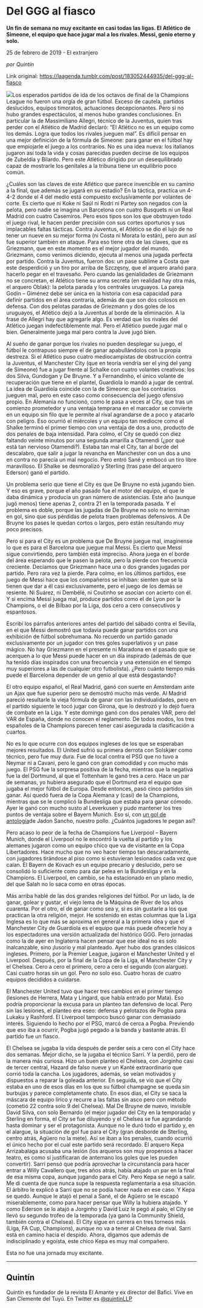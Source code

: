 # Del GGG al fiasco

**Un fin de semana no muy excitante en casi todas las ligas. El Atlético de Simeone, el equipo que hace jugar mal a los rivales. Messi, genio eterno y solo.**

25 de febrero de 2019 - El extranjero

_por Quintín_

Link original: https://laagenda.tumblr.com/post/183052444935/del-ggg-al-fiasco

![](https://64.media.tumblr.com/3ae760ecc773eab9635ced3341511b11/540cf86e880a2b9c-02/s500x750/77d8a746bcac3e0159b76324cd9b08e81f4dd628.jpg)Los esperados partidos de ida de los octavos de final de la Champions League no fueron una orgía de gran fútbol. Exceso de cautela, partidos deslucidos, equipos timoratos, actuaciones decepcionantes. Pero si no hubo grandes espectáculos, al menos hubo grandes conclusiones. En particular la de Massimiliano Allegri, técnico de la Juventus, quien tras perder con el Atlético de Madrid declaró: “El Atlético no es un equipo como los demás. Logra que todos los rivales jueguen mal”. Es difícil pensar en una mejor definición de la fórmula de Simeone: para ganar en el fútbol hay que empiojarle el juego a los contrarios. No es una idea nueva: los italianos jugaron así toda la vida y cosas parecidas pueden decirse de los equipos de Zubeldía y Bilardo. Pero este Atlético dirigido por un desequilibrado capaz de mostrarle los genitales a la tribuna tiene un equilibrio poco común.

¿Cuáles son las claves de este Atlético que parece invencible en su camino a la final, que además se jugará en su estadio? En la táctica, practica un 4-4-2 donde el 4 del medio está compuesto exclusivamente por volantes de corte. Es cierto que ni Koke ni Saúl ni Rodri ni Partey son negados con la pelota, pero nadie se imagina un Barcelona con cuatro Busquets ni un Real Madrid con cuatro Casemiros. Pero esos tipos son los que obstruyen todo el juego rival, le hacen perder precisión con sus cortes oportunos y sus implacables faltas tácticas. Contra Juventus, el Atlético se dio el lujo de no tener un nueve en su mejor forma (ni Costa ni Morata lo están), pero aun así fue superior también en ataque. Para eso tiene otra de las claves, que es Griezmann, que en este momento es el mejor jugador del mundo. Griezmann, como venimos diciendo, ejecuta al menos una jugada perfecta por partido. Contra la Juventus, fueron dos: un pase sublime a Costa que este desperdició y un tiro por arriba de Szczęsny, que el arquero arañó para hacerlo pegar en el travesaño. Pero cuando las genialidades de Griezmann no se concretan, el Atlético tiene su arma secreta (en realidad hay otra más, el arquero Oblak): la pelota parada y los centrales uruguayos. La pareja Godín – Giménez debe ser única en la historia con esa capacidad para definir partidos en el área contraria, además de que son dos colosos en defensa. Con dos pelotas paradas de Griezmann y dos goles de los uruguayos, el Atlético dejó a la Juventus al borde de la eliminación. A la frase de Allegri hay que agregarle algo. Es verdad que los rivales del Atlético juegan indefectiblemente mal. Pero el Atlético puede jugar mal o bien. Generalmente juega mal pero contra la Juve jugó bien. 

Al sueño de ganar porque los rivales no pueden desplegar su juego, el fútbol le contrapuso siempre el de ganar apabullándolos con la propia destreza. Si el Atlético puso cuatro mediocampistas de obstrucción contra la Juventus, el Manchester City (que en teoría vendría ser el ying del yang de Simeone) fue a jugar frente al Schalke con cuatro volantes creativos: los dos Silva, Gundogan y De Bruyne. Y a Fernandinho, el único volante de recuperación que tiene en el plantel, Guardiola lo mandó a jugar de central. La idea de Guardiola coincide con la de Simeone: que los contrarios jueguen mal, pero en este caso como consecuencia del juego ofensivo propio. En Alemania no funcionó, como le pasa a veces al City, que tras un comienzo prometedor y una ventaja temprana en el marcador se convierte en un equipo sin filo que le permite al rival agrandarse de a poco y atacarlo con peligro. Eso ocurrió el miércoles y un equipo tan mediocre como el Shalke terminó el primer tiempo con una ventaja de dos a uno, producto de dos penales de baja intensidad. Para colmo, el City se quedó con diez faltando veinte minutos por una segunda amarilla a Otamendi (¿por qué está tan nervioso Otamendi?). Estaba tan mal el City, tan al borde del descalabro, que salir a jugar la revancha en Manchester con un dos a uno en contra no parecía un mal negocio. Pero entró Sané y embocó un tiro libre maravilloso. El Shalke se desmoralizó y Sterling (tras pase del arquero Ederson) ganó el partido. 


Un problema serio que tiene el City es que De Bruyne no está jugando bien. Y eso es grave, porque el año pasado fue el motor del equipo, el que le daba dinámica y producía un gran número de asistencias. Este año (aunque jugó menos) tiene apenas 2, contra 21 en la temporada pasada. Y el problema es doble, porque las jugadas de De Bruyne no solo no terminan en gol, sino que sus pérdidas de pelota traen problemas defensivos. A De Bruyne los pases le quedan cortos o largos, pero están resultando muy poco precisos. 

Pero si para el City es un problema que De Bruyne juegue mal, imagínense lo que es para el Barcelona que juegue mal Messi. Es cierto que Messi sigue convirtiendo, pero también está impreciso. Ahora juega en el borde del área esperando que le pasen la pelota, pero la pierde con frecuencia creciente. Decíamos que Griezmann hace una o dos grandes jugadas por partido. Pero rara vez la pierde. Para colmo, en los últimos partidos, ese juego de Messi hace que los compañeros se inhiban: sienten que se la tienen que dar a él casi exclusivamente, pero el juego de los demás se resiente. Ni Suárez, ni Dembélé, ni Coutinho se asocian con acierto con él. Y si encima Messi juega mal, produce partidos como el de Lyon por la Champions, o el de Bilbao por la Liga, dos cero a cero consecutivos y espantosos. 

Escribí los párrafos anteriores antes del partido del sábado contra el Sevilla, en el que Messi demostró que todavía puede ganar partidos con una exhibición de fútbol sobrehumana. No recuerdo un partido ganado exclusivamente por un jugador con tres goles superlativos y un pase mágico. No hay Griezmann en el presente ni Maradona en el pasado que se acerquen a lo que Messi puede hacer en un día inspirado (además de que ha tenido días inspirados con una frecuencia y una extensión en el tiempo muy superiores a las de cualquier otro futbolista). ¿Pero cuánto tiempo más puede el Barcelona depender de un genio al que está desgastando?

El otro equipo español, el Real Madrid, ganó con suerte en Amsterdam ante un Ajax que fue superior pero se demostró mucho más verde. Al Madrid pareció resultarle la vieja fórmula de ganar con las individualidades, pero en el partido siguiente le tocó jugar con Girona, que lo destrozó y lo dejó fuera de combate en la Liga. Y este domingo ganó con dos penales VAR, pero del VAR de España, donde no conocen el reglamento. De todos modos, los tres españoles de la Champions parecen tener casi asegurada la clasificación a cuartos.

No es lo que ocurre con dos equipos ingleses de los que se esperaban mejores resultados. El United sufrió su primera derrota con Solskjær como técnico, pero fue muy dura. Fue de local contra el PSG que no tuvo a Neymar ni a Cavani, pero le ganó con gran comodidad y con mucho más juego. El PSG fue la sorpresa positiva de la fecha, mientras que la negativa fue la del Dortmund, al que el Tottenham le ganó tres a cero. Hace un par de semanas, yo hubiera asegurado que el Dortmund era el equipo que jugaba el mejor fútbol de Europa. Desde entonces, pasó cinco partidos sin ganar. Así quedó fuera de la Copa Alemana y (casi) de la Champions, mientras que se le complicó la Bundesliga que estaba para ganar cómodo. Ayer le ganó con mucho susto al Leverkusen y pudo mantener los tres puntos de ventaja sobre el Bayern Munich. Eso sí, con [un gol de antología](https://www.youtube.com/watch?v=7HqRWt_QxaA)de Jadon Sancho, nuestro pollo. ¿Cuántos jugadores le pegan así?

Pero acaso lo peor de la fecha de Champions fue Liverpool – Bayern Munich, donde el Liverpool no le encontró la vuelta al partido y los alemanes jugaron como un equipo chico que va de visitante en la Copa Libertadores. Hace mucho que no veo hacer tiempo tan descaradamente, con jugadores tirándose al piso como si estuvieran lesionados cada vez que caían. El Bayern de Kovach es un equipo precario y deslucido, pero se consolidó lo suficiente como para dar pelea en la Bundesliga y en la Champions. El Liverpool, en cambio, se ha estacionado en un plano medio, del que Salah no lo saca como en otras épocas. 

Más arriba hablé de las dos grandes religiones del fútbol. Por un lado, la de ganar, golear y gustar, el viejo lema de la Máquina de River de los años cuarenta. Por el otro, el de ganar como sea y, si es sin gustarle a los que practican la otra religión, mejor. He sostenido en estas columnas que la Liga Inglesa es lo que más se aproxima en general a la primera idea y que el Manchester City de Guardiola es el equipo que más puede ofrecerle hoy a los espectadores una versión actualizada del histórico GGG. Pero jornadas como la de ayer en Inglaterra hacen pensar que ese ideal no es solo inalcanzable, sino ¡lusorio y mal planteado. Ayer hubo dos grandes clásicos ingleses. Primero, por la Premier League, jugaron el Manchester United y el Liverpool. Después, por la final de la Copa de la Liga, el Manchester City y el Chelsea. Cero a cero el primero, cero a cero el segundo (con alargue). Casi cuatro horas sin un gol. Pero no solo eso. Cuatro horas de cuatro equipos decididos a cuidarse.

El Manchester United tuvo que hacer tres cambios en el primer tiempo (lesiones de Herrera, Mata y Lingard, que había entrado por Mata). Eso podría proporcionar la excusa para un planteo tan defensivo de local. Pero sin las lesiones, el planteo era eseo: defensa y pelotazos de Pogba para Lukaku y Rashford. El Liverpool tampoco buscó ganar con demasiado interés. Siguiendo lo hecho por el PSG, marcó de cerca a Pogba. Previendo que eso iba a ocurrir, Pogba jugó pegado a la banda y bastante atrás. El partido fue un fiasco. 

El Chelsea se jugaba la vida después de perder seis a cero con el City hace dos semanas. Mejor dicho, se la jugaba el técnico Sarri. Y la perdió, pero de la manera más curiosa. Hizo un buen planteo el Chelsea, con Jorginho casi de tercer central, Hazard de falso nueve y un Kanté extraordinario que corrió toda la cancha. Los jugadores, además, se veían motivados y dispuestos a reparar la goleada anterior. En seguida, se vio que el City estaba en uno de esos días en los que su fútbol champagne se queda sin burbujas y parece completamente chato. En esos días, el City se saca la máscara de equipo lírico y recurre a las faltas sin asco pero con método (cometió 22 contra solo 9 del Chelsea). Mal De Bruyne de nuevo, invisible David Silva, con solo Bernardo (el mejor jugador del City en la temporada) y Sterling en forma, el City se fue diluyendo y el Chelsea se fue agrandando hasta dominar y ser el protagonista. Aunque no le duró todo el partido y, en el alargue, la situación de gol fue para el City (gran desborde de Sterling, centro atrás, Agüero no la mete). Así se iban a los penales, cuando ocurrió el único hecho por el cual este partido será recordado. El arquero Kepa Arrizabalaga acusaba una lesión (los arqueros son muy propensos a hacer teatro, es como si justificaran de antemano los goles que les pueden convertir). Sarri pensó que podría aprovechar la circunstancia para hacer entrar a Willy Cavallero que, tres años atrás, había atajado un par en la final de esa misma copa, aunque jugando para el City. Pero Kepa se negó a salir. Me di cuenta de que nunca supe la respuesta reglamentaria a esa situación. El árbitro le explicó a Sarri que no se podía hacer nada en ese caso. Y Kepa se quedó. Aunque le atajó el penal a Sané, el de Agüero se le escapó miserablemente, como para hacer pensar que Willy la hubiera atajado. Y como Ederson se lo atajó a Jorginho y David Luiz le pegó al palo, el City se llevó su segundo trofeo de la temporada (ya ganó la Community Shield, también contra el Chelsea). El City sigue en carrera en tres torneos más (Liga, FA Cup, Champions), aunque no va a tener al Chelsea de rival. Sarri está en camino hacia el despido. Ahora, digamos que además de indisciplinado y egoísta, este chico Kepa es muy mal compañero. 

Esta no fue una jornada muy excitante.



---

Quintín
-------

 Quintín es fundador de la revista El Amante y ex director del Bafici. Vive en San Clemente del Tuyú. En Twitter es [@quintinLLP](https://twitter.com/quintinLLP) 

